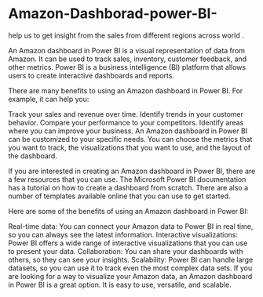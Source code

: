 # Amazon-Dashborad-power-BI-
help us to get insight from the sales from different regions across world . 


An Amazon dashboard in Power BI is a visual representation of data from Amazon. It can be used to track sales, inventory, customer feedback, and other metrics. Power BI is a business intelligence (BI) platform that allows users to create interactive dashboards and reports.

There are many benefits to using an Amazon dashboard in Power BI. For example, it can help you:

Track your sales and revenue over time.
Identify trends in your customer behavior.
Compare your performance to your competitors.
Identify areas where you can improve your business.
An Amazon dashboard in Power BI can be customized to your specific needs. You can choose the metrics that you want to track, the visualizations that you want to use, and the layout of the dashboard.

If you are interested in creating an Amazon dashboard in Power BI, there are a few resources that you can use. The Microsoft Power BI documentation has a tutorial on how to create a dashboard from scratch. There are also a number of templates available online that you can use to get started.

Here are some of the benefits of using an Amazon dashboard in Power BI:

Real-time data: You can connect your Amazon data to Power BI in real time, so you can always see the latest information.
Interactive visualizations: Power BI offers a wide range of interactive visualizations that you can use to present your data.
Collaboration: You can share your dashboards with others, so they can see your insights.
Scalability: Power BI can handle large datasets, so you can use it to track even the most complex data sets.
If you are looking for a way to visualize your Amazon data, an Amazon dashboard in Power BI is a great option. It is easy to use, versatile, and scalable.
